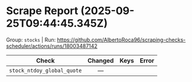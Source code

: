 # Scrape Report (2025-09-25T09:44:45.345Z)

Group: `stocks`  |  Run: https://github.com/AlbertoRoca96/scraping-checks-scheduler/actions/runs/18003487142

| Check | Changed | Keys | Error |
|---|:---:|:--|:--|
| `stock_ntdoy_global_quote` | — |  |  |
